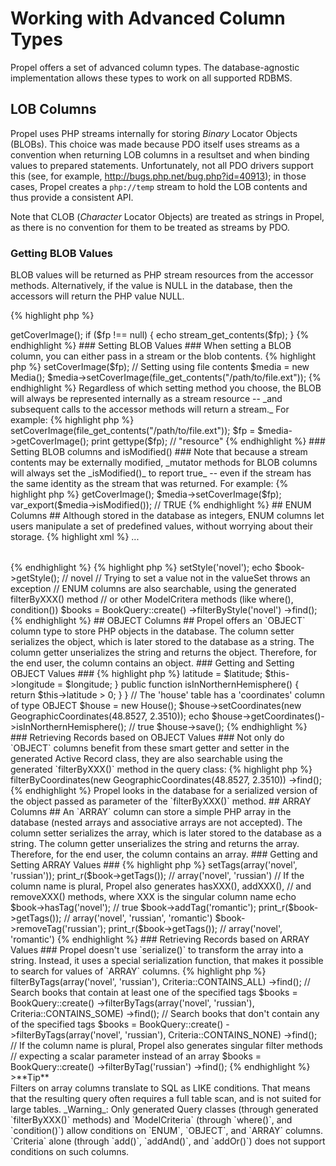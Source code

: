 # Working with Advanced Column Types #

Propel offers a set of advanced column types. The database-agnostic implementation allows these types to work on all supported RDBMS.

## LOB Columns ##

Propel uses PHP streams internally for storing _Binary_ Locator Objects (BLOBs).  This choice was made because PDO itself uses streams as a convention when returning LOB columns in a resultset and when binding values to prepared statements.  Unfortunately, not all PDO drivers support this (see, for example, http://bugs.php.net/bug.php?id=40913); in those cases, Propel creates a `php://temp` stream to hold the LOB contents and thus provide a consistent API.

Note that CLOB (_Character_ Locator Objects) are treated as strings in Propel, as there is no convention for them to be treated as streams by PDO.

### Getting BLOB Values ###

BLOB values will be returned as PHP stream resources from the accessor methods.  Alternatively, if the value is NULL in the database, then the accessors will return the PHP value NULL.

{% highlight php %}
<?php
$media = MediaPeer::retrieveByPK(1);
$fp = $media->getCoverImage();
if ($fp !== null) {
  echo stream_get_contents($fp);
}
{% endhighlight %}

### Setting BLOB Values ###

When setting a BLOB column, you can either pass in a stream or the blob contents.

{% highlight php %}
<?php
// Setting using a stream
$fp = fopen("/path/to/file.ext", "rb");
$media = new Media();
$media->setCoverImage($fp);

// Setting using file contents
$media = new Media();
$media->setCoverImage(file_get_contents("/path/to/file.ext"));
{% endhighlight %}

Regardless of which setting method you choose, the BLOB will always be represented internally as a stream resource -- _and subsequent calls to the accessor methods will return a stream._

For example:
{% highlight php %}
<?php
$media = new Media();
$media->setCoverImage(file_get_contents("/path/to/file.ext"));

$fp = $media->getCoverImage();
print gettype($fp); // "resource"
{% endhighlight %}

### Setting BLOB columns and isModified() ###

Note that because a stream contents may be externally modified, _mutator methods for BLOB columns will always set the _isModified()_ to report true_ -- even if the stream has the same identity as the stream that was returned.

For example:
{% highlight php %}
<?php

$media = MediaPeer::retrieveByPK(1);
$fp = $media->getCoverImage();
$media->setCoverImage($fp);

var_export($media->isModified()); // TRUE
{% endhighlight %}

## ENUM Columns ##

Although stored in the database as integers, ENUM columns let users manipulate a set of predefined values, without worrying about their storage.

{% highlight xml %}
<table name="book">
  ...
  <column name="style" type="ENUM" valueSet="novel, essay, poetry" />
</table>
{% endhighlight %}

{% highlight php %}
<?php
// The ActiveRecord setter and getter let users use any value from the valueSet
$book = new Book();
$book->setStyle('novel');
echo $book->getStyle(); // novel
// Trying to set a value not in the valueSet throws an exception

// ENUM columns are also searchable, using the generated filterByXXX() method
// or other ModelCritera methods (like where(), condition())
$books = BookQuery::create()
  ->filterByStyle('novel')
  ->find();
{% endhighlight %}

## OBJECT Columns ##

Propel offers an `OBJECT` column type to store PHP objects in the database. The column setter serializes the object, which is later stored to the database as a string. The column getter unserializes the string and returns the object. Therefore, for the end user, the column contains an object.

### Getting and Setting OBJECT Values ###

{% highlight php %}
<?php
class GeographicCoordinates
{
  public $latitude, $longitude;

  public function __construct($latitude, $longitude)
  {
    $this->latitude = $latitude;
    $this->longitude = $longitude;
  }

  public function isInNorthernHemisphere()
  {
    return $this->latitude > 0;
  }
}

// The 'house' table has a 'coordinates' column of type OBJECT
$house = new House();
$house->setCoordinates(new GeographicCoordinates(48.8527, 2.3510));
echo $house->getCoordinates()->isInNorthernHemisphere(); // true
$house->save();
{% endhighlight %}

### Retrieving Records based on OBJECT Values ###

Not only do `OBJECT` columns benefit from these smart getter and setter in the generated Active Record class, they are also searchable using the generated `filterByXXX()` method in the query class:

{% highlight php %}
<?php
$house = HouseQuery::create()
 ->filterByCoordinates(new GeographicCoordinates(48.8527, 2.3510))
 ->find();
{% endhighlight %}

Propel looks in the database for a serialized version of the object passed as parameter of the `filterByXXX()` method.

## ARRAY Columns ##

An `ARRAY` column can store a simple PHP array in the database (nested arrays and associative arrays are not accepted). The column setter serializes the array, which is later stored to the database as a string. The column getter unserializes the string and returns the array. Therefore, for the end user, the column contains an array.

### Getting and Setting ARRAY Values ###

{% highlight php %}
<?php
// The 'book' table has a 'tags' column of type ARRAY
$book = new Book();
$book->setTags(array('novel', 'russian'));
print_r($book->getTags()); // array('novel', 'russian')

// If the column name is plural, Propel also generates hasXXX(), addXXX(),
// and removeXXX() methods, where XXX is the singular column name
echo $book->hasTag('novel'); // true
$book->addTag('romantic');
print_r($book->getTags()); // array('novel', 'russian', 'romantic')
$book->removeTag('russian');
print_r($book->getTags()); // array('novel', 'romantic')
{% endhighlight %}

### Retrieving Records based on ARRAY Values ###

Propel doesn't use `serialize()` to transform the array into a string. Instead, it uses a special serialization function, that makes it possible to search for values of `ARRAY` columns.

{% highlight php %}
<?php
// Search books that contain all the specified tags
$books = BookQuery::create()
  ->filterByTags(array('novel', 'russian'), Criteria::CONTAINS_ALL)
  ->find();

// Search books that contain at least one of the specified tags
$books = BookQuery::create()
  ->filterByTags(array('novel', 'russian'), Criteria::CONTAINS_SOME)
  ->find();

// Search books that don't contain any of the specified tags
$books = BookQuery::create()
  ->filterByTags(array('novel', 'russian'), Criteria::CONTAINS_NONE)
  ->find();

// If the column name is plural, Propel also generates singular filter methods
// expecting a scalar parameter instead of an array
$books = BookQuery::create()
  ->filterByTag('russian')
  ->find();
{% endhighlight %}

>**Tip**<br />Filters on array columns translate to SQL as LIKE conditions. That means that the resulting query often requires a full table scan, and is not suited for large tables.

_Warning_: Only generated Query classes (through generated `filterByXXX()` methods) and `ModelCriteria` (through `where()`, and `condition()`) allow conditions on `ENUM`, `OBJECT`, and `ARRAY` columns. `Criteria` alone (through `add()`, `addAnd()`, and `addOr()`) does not support conditions on such columns.
